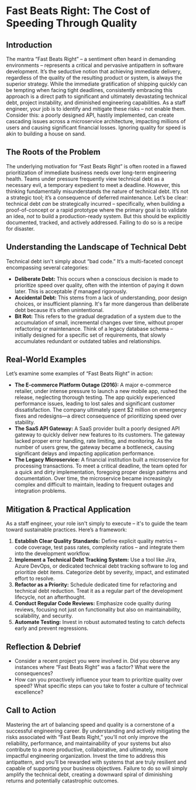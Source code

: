 # Fast Beats Right: The Cost of Speeding Through Quality

## Introduction

The mantra “Fast Beats Right” – a sentiment often heard in demanding environments – represents a critical and pervasive antipattern in software development. It’s the seductive notion that achieving immediate delivery, regardless of the quality of the resulting product or system, is always the superior strategy. While the immediate gratification of shipping quickly can be tempting when facing tight deadlines, consistently embracing this approach is a direct path to significant and ultimately devastating technical debt, project instability, and diminished engineering capabilities. As a staff engineer, your job is to identify and mitigate these risks – not enable them. Consider this: a poorly designed API, hastily implemented, can create cascading issues across a microservice architecture, impacting millions of users and causing significant financial losses. Ignoring quality for speed is akin to building a house on sand.

## The Roots of the Problem

The underlying motivation for “Fast Beats Right” is often rooted in a flawed prioritization of immediate business needs over long-term engineering health. Teams under pressure frequently view technical debt as a necessary evil, a temporary expedient to meet a deadline. However, this thinking fundamentally misunderstands the nature of technical debt. It’s not a strategic tool; it’s a consequence of deferred maintenance. Let’s be clear: technical debt _can_ be strategically incurred – specifically, when building a proof-of-concept or a rapid prototype where the primary goal is to validate an idea, _not_ to build a production-ready system. But this should be explicitly documented, tracked, and actively addressed. Failing to do so is a recipe for disaster.

## Understanding the Landscape of Technical Debt

Technical debt isn't simply about “bad code.” It’s a multi-faceted concept encompassing several categories:

- **Deliberate Debt:** This occurs when a conscious decision is made to prioritize speed over quality, often with the intention of paying it down later. This is acceptable _if_ managed rigorously.
- **Accidental Debt:** This stems from a lack of understanding, poor design choices, or insufficient planning. It's far more dangerous than deliberate debt because it’s often unintentional.
- **Bit Rot:** This refers to the gradual degradation of a system due to the accumulation of small, incremental changes over time, without proper refactoring or maintenance. Think of a legacy database schema – initially designed for a specific set of requirements, that slowly accumulates redundant or outdated tables and relationships.

## Real-World Examples

Let’s examine some examples of “Fast Beats Right” in action:

- **The E-commerce Platform Outage (2016):** A major e-commerce retailer, under intense pressure to launch a new mobile app, rushed the release, neglecting thorough testing. The app quickly experienced performance issues, leading to lost sales and significant customer dissatisfaction. The company ultimately spent $2 million on emergency fixes and redesigns—a direct consequence of prioritizing speed over stability.
- **The SaaS API Gateway:** A SaaS provider built a poorly designed API gateway to quickly deliver new features to its customers. The gateway lacked proper error handling, rate limiting, and monitoring. As the number of users grew, the gateway became a bottleneck, causing significant delays and impacting application performance.
- **The Legacy Microservice:** A financial institution built a microservice for processing transactions. To meet a critical deadline, the team opted for a quick and dirty implementation, foregoing proper design patterns and documentation. Over time, the microservice became increasingly complex and difficult to maintain, leading to frequent outages and integration problems.

## Mitigation & Practical Application

As a staff engineer, your role isn't simply to execute – it's to guide the team toward sustainable practices. Here’s a framework:

1.  **Establish Clear Quality Standards:** Define explicit quality metrics – code coverage, test pass rates, complexity ratios – and integrate them into the development workflow.
2.  **Implement a Technical Debt Tracking System:** Use a tool like Jira, Azure DevOps, or dedicated technical debt tracking software to log and prioritize debt items. Categorize debt by severity, impact, and estimated effort to resolve.
3.  **Refactor as a Priority:** Schedule dedicated time for refactoring and technical debt reduction. Treat it as a regular part of the development lifecycle, not an afterthought.
4.  **Conduct Regular Code Reviews:** Emphasize code quality during reviews, focusing not just on functionality but also on maintainability, scalability, and security.
5.  **Automate Testing:** Invest in robust automated testing to catch defects early and prevent regressions.

## Reflection & Debrief

- Consider a recent project you were involved in. Did you observe any instances where “Fast Beats Right” was a factor? What were the consequences?
- How can you proactively influence your team to prioritize quality over speed? What specific steps can you take to foster a culture of technical excellence?

## Call to Action

Mastering the art of balancing speed and quality is a cornerstone of a successful engineering career. By understanding and actively mitigating the risks associated with “Fast Beats Right,” you’ll not only improve the reliability, performance, and maintainability of your systems but also contribute to a more productive, collaborative, and ultimately, more impactful engineering organization. Invest the time to address this antipattern, and you’ll be rewarded with systems that are truly resilient and capable of supporting your business objectives. Failure to do so will simply amplify the technical debt, creating a downward spiral of diminishing returns and potentially catastrophic outcomes.

```

```
